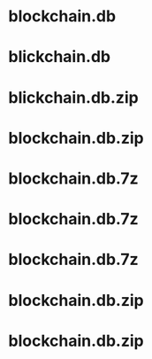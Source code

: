 # blockchain.db
# blickchain.db
# blickchain.db.zip
# blockchain.db.zip
# blockchain.db.7z
# blockchain.db.7z
# blockchain.db.7z
# blockchain.db.zip
# blockchain.db.zip
